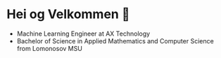 # Hei og Velkommen 🖖

- Machine Learning Engineer at AX Technology
- Bachelor of Science in Applied Mathematics and Computer Science from Lomonosov MSU
